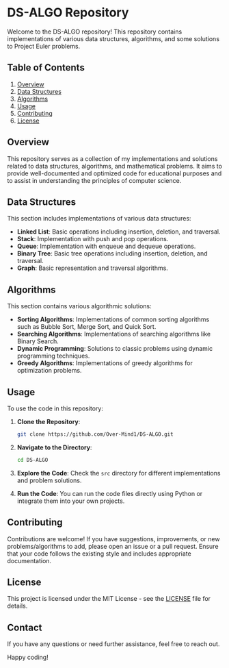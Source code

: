 # DS-ALGO Repository

Welcome to the DS-ALGO repository! This repository contains implementations of various data structures, algorithms, and some solutions to Project Euler problems.

## Table of Contents

1. [Overview](#overview)
2. [Data Structures](#data-structures)
3. [Algorithms](#algorithms)
4. [Usage](#usage)
5. [Contributing](#contributing)
6. [License](#license)

## Overview

This repository serves as a collection of my implementations and solutions related to data structures, algorithms, and mathematical problems. It aims to provide well-documented and optimized code for educational purposes and to assist in understanding the principles of computer science.

## Data Structures

This section includes implementations of various data structures:
- **Linked List**: Basic operations including insertion, deletion, and traversal.
- **Stack**: Implementation with push and pop operations.
- **Queue**: Implementation with enqueue and dequeue operations.
- **Binary Tree**: Basic tree operations including insertion, deletion, and traversal.
- **Graph**: Basic representation and traversal algorithms.

## Algorithms

This section contains various algorithmic solutions:
- **Sorting Algorithms**: Implementations of common sorting algorithms such as Bubble Sort, Merge Sort, and Quick Sort.
- **Searching Algorithms**: Implementations of searching algorithms like Binary Search.
- **Dynamic Programming**: Solutions to classic problems using dynamic programming techniques.
- **Greedy Algorithms**: Implementations of greedy algorithms for optimization problems.

## Usage

To use the code in this repository:

1. **Clone the Repository**:
    ```bash
    git clone https://github.com/Over-Mind1/DS-ALGO.git
    ```

2. **Navigate to the Directory**:
    ```bash
    cd DS-ALGO
    ```

3. **Explore the Code**: Check the `src` directory for different implementations and problem solutions.

4. **Run the Code**: You can run the code files directly using Python or integrate them into your own projects.

## Contributing

Contributions are welcome! If you have suggestions, improvements, or new problems/algorithms to add, please open an issue or a pull request. Ensure that your code follows the existing style and includes appropriate documentation.

## License

This project is licensed under the MIT License - see the [LICENSE](LICENSE) file for details.

## Contact

If you have any questions or need further assistance, feel free to reach out.

Happy coding!

